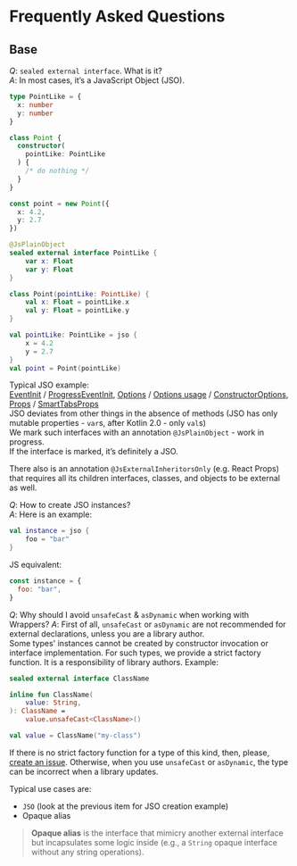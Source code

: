 # Frequently Asked Questions

## Base

_Q_: `sealed external interface`. What is it? \
_A_: In most cases, it’s a JavaScript Object (JSO).

```typescript
type PointLike = {
  x: number
  y: number
}

class Point {
  constructor(
    pointLike: PointLike
  ) {
    /* do nothing */
  }
}

const point = new Point({
  x: 4.2,
  y: 2.7
})
```

```kotlin
@JsPlainObject
sealed external interface PointLike {
    var x: Float
    var y: Float
}

class Point(pointLike: PointLike) {
    val x: Float = pointLike.x
    val y: Float = pointLike.y
}

val pointLike: PointLike = jso {
    x = 4.2
    y = 2.7
}
val point = Point(pointLike)
```

Typical JSO example: \
[EventInit](https://github.com/JetBrains/kotlin-wrappers/blob/f6915bfc40e116367d7b1b5e289fa3586bbc50f0/kotlin-web/src/jsMain/generated/web/events/EventInit.kt#L7-L12) / [ProgressEventInit](https://github.com/JetBrains/kotlin-wrappers/blob/f6915bfc40e116367d7b1b5e289fa3586bbc50f0/kotlin-web/src/jsMain/generated/web/events/ProgressEventInit.kt#L8-L14),
[Options](https://github.com/JetBrains/kotlin-wrappers/blob/f6915bfc40e116367d7b1b5e289fa3586bbc50f0/kotlin-emotion/src/jsMain/kotlin/emotion/cache/Options.kt#L7-L14) / [Options usage](https://github.com/JetBrains/kotlin-wrappers/blob/f6915bfc40e116367d7b1b5e289fa3586bbc50f0/kotlin-emotion/src/jsMain/kotlin/emotion/cache/createCache.kt#L7-L10) / [ConstructorOptions](https://github.com/JetBrains/kotlin-wrappers/blob/f6915bfc40e116367d7b1b5e289fa3586bbc50f0/kotlin-cesium-engine/src/jsMain/generated/cesium/engine/ClassificationPrimitive.kt#L60-L73),
[Props](https://github.com/JetBrains/kotlin-wrappers/blob/f6915bfc40e116367d7b1b5e289fa3586bbc50f0/kotlin-react-core/src/jsMain/kotlin/react/Props.kt#L14-L21) / [SmartTabsProps](https://github.com/JetBrains/kotlin-wrappers/blob/f6915bfc40e116367d7b1b5e289fa3586bbc50f0/kotlin-ring-ui/src/jsMain/kotlin/ringui/Tabs.kt#L28-L30) \
JSO deviates from other things in the absence of methods (JSO has only mutable properties - `var`s,
after Kotlin 2.0 - only `val`s) \
We mark such interfaces with an annotation `@JsPlainObject` - work in progress. \
If the interface is marked, it’s definitely a JSO.

There also is an annotation `@JsExternalInheritorsOnly` (e.g. React Props) that requires all its children interfaces,
classes, and objects to be external as well.

_Q_: How to create JSO instances? \
_A_: Here is an example:

```kotlin
val instance = jso {
    foo = "bar"
}
```

JS equivalent:

```javascript
const instance = {
  foo: "bar",
}
```

_Q_: Why should I avoid `unsafeCast` & `asDynamic` when working with Wrappers?
_A_: First of all, `unsafeCast` or `asDynamic` are not recommended for external declarations, unless you are a library author. \
Some types' instances cannot be created by constructor invocation or interface implementation. For such types, we
provide a strict factory function. It is a responsibility of library authors.
Example:

```kotlin
sealed external interface ClassName

inline fun ClassName(
    value: String,
): ClassName =
    value.unsafeCast<ClassName>()

val value = ClassName("my-class")
```

If there is no strict factory function for a type of this kind, then, please, [create an issue](https://github.com/JetBrains/kotlin-wrappers/issues).
Otherwise, when you use `unsafeCast` or `asDynamic`, the type can be incorrect when a library updates.

Typical use cases are: 
- `JSO` (look at the previous item for JSO creation example)
- Opaque alias
> **Opaque alias** is the interface that mimicry another external interface but incapsulates some logic inside (e.g.,
a `String` opaque interface without any string operations).
